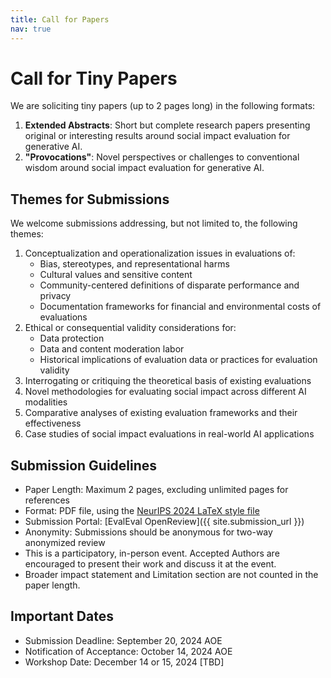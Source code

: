 ```yaml
---
title: Call for Papers
nav: true
---
```


# Call for Tiny Papers

We are soliciting tiny papers (up to 2 pages long) in the following formats:

1. **Extended Abstracts**: Short but complete research papers presenting original or interesting results around social impact evaluation for generative AI.
2. **"Provocations"**: Novel perspectives or challenges to conventional wisdom around social impact evaluation for generative AI.

## Themes for Submissions

We welcome submissions addressing, but not limited to, the following themes:

1. Conceptualization and operationalization issues in evaluations of:
   - Bias, stereotypes, and representational harms
   - Cultural values and sensitive content
   - Community-centered definitions of disparate performance and privacy
   - Documentation frameworks for financial and environmental costs of evaluations
2. Ethical or consequential validity considerations for:
   - Data protection
   - Data and content moderation labor
   - Historical implications of evaluation data or practices for evaluation validity
3. Interrogating or critiquing the theoretical basis of existing evaluations
4. Novel methodologies for evaluating social impact across different AI modalities
5. Comparative analyses of existing evaluation frameworks and their effectiveness
6. Case studies of social impact evaluations in real-world AI applications

## Submission Guidelines

- Paper Length: Maximum 2 pages, excluding unlimited pages for references
- Format: PDF file, using the [NeurIPS 2024 LaTeX style file](https://neurips.cc/Conferences/2024/PaperInformation/StyleFiles)
- Submission Portal: [EvalEval OpenReview]({{ site.submission_url }})
- Anonymity: Submissions should be anonymous for two-way anonymized review
- This is a participatory, in-person event. Accepted Authors are encouraged to present their work and discuss it at the event.
- Broader impact statement and Limitation section are not counted in the paper length.

## Important Dates

- Submission Deadline: September 20, 2024 AOE
- Notification of Acceptance: October 14, 2024 AOE
- Workshop Date: December 14 or 15, 2024 [TBD]
